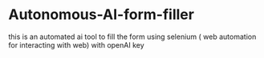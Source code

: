 # Autonomous-AI-form-filler
this is an automated ai tool to fill the form using selenium ( web automation for interacting with web) with openAI key
